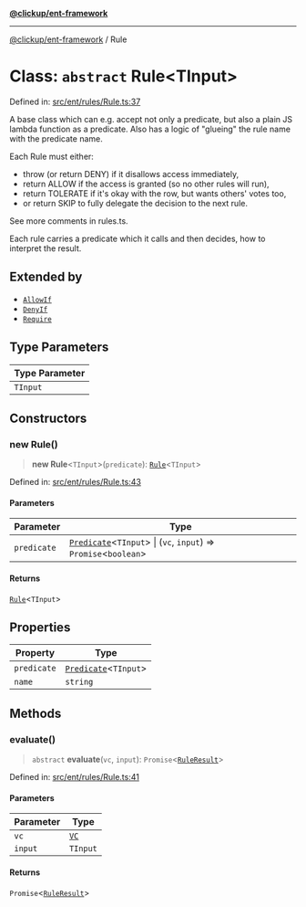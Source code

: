 [**@clickup/ent-framework**](../README.md)

***

[@clickup/ent-framework](../globals.md) / Rule

# Class: `abstract` Rule\<TInput\>

Defined in: [src/ent/rules/Rule.ts:37](https://github.com/clickup/ent-framework/blob/master/src/ent/rules/Rule.ts#L37)

A base class which can e.g. accept not only a predicate, but also a plain JS
lambda function as a predicate. Also has a logic of "glueing" the rule name
with the predicate name.

Each Rule must either:
- throw (or return DENY) if it disallows access immediately,
- return ALLOW if the access is granted (so no other rules will run),
- return TOLERATE if it's okay with the row, but wants others' votes too,
- or return SKIP to fully delegate the decision to the next rule.

See more comments in rules.ts.

Each rule carries a predicate which it calls and then decides, how to
interpret the result.

## Extended by

- [`AllowIf`](AllowIf.md)
- [`DenyIf`](DenyIf.md)
- [`Require`](Require.md)

## Type Parameters

| Type Parameter |
| ------ |
| `TInput` |

## Constructors

### new Rule()

> **new Rule**\<`TInput`\>(`predicate`): [`Rule`](Rule.md)\<`TInput`\>

Defined in: [src/ent/rules/Rule.ts:43](https://github.com/clickup/ent-framework/blob/master/src/ent/rules/Rule.ts#L43)

#### Parameters

| Parameter | Type |
| ------ | ------ |
| `predicate` | [`Predicate`](../interfaces/Predicate.md)\<`TInput`\> \| (`vc`, `input`) => `Promise`\<`boolean`\> |

#### Returns

[`Rule`](Rule.md)\<`TInput`\>

## Properties

| Property | Type |
| ------ | ------ |
| <a id="predicate-1"></a> `predicate` | [`Predicate`](../interfaces/Predicate.md)\<`TInput`\> |
| <a id="name"></a> `name` | `string` |

## Methods

### evaluate()

> `abstract` **evaluate**(`vc`, `input`): `Promise`\<[`RuleResult`](../interfaces/RuleResult.md)\>

Defined in: [src/ent/rules/Rule.ts:41](https://github.com/clickup/ent-framework/blob/master/src/ent/rules/Rule.ts#L41)

#### Parameters

| Parameter | Type |
| ------ | ------ |
| `vc` | [`VC`](VC.md) |
| `input` | `TInput` |

#### Returns

`Promise`\<[`RuleResult`](../interfaces/RuleResult.md)\>
